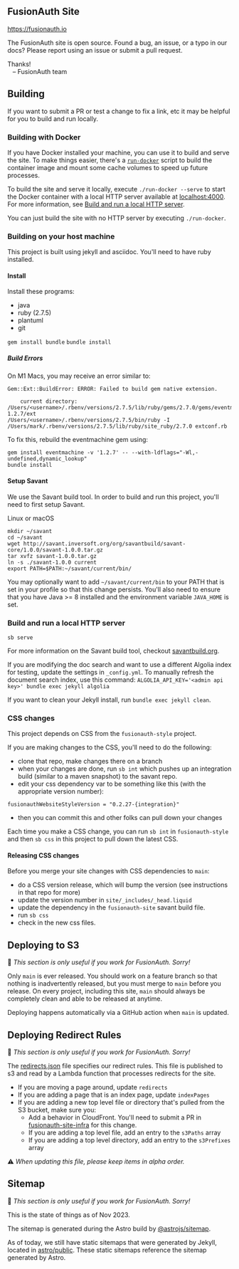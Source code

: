 ## FusionAuth Site 

https://fusionauth.io

The FusionAuth site is open source. Found a bug, an issue, or a typo in our docs? Please report using an issue or submit a pull request.

Thanks!<br/>
&nbsp;&nbsp;&nbsp;– FusionAuth team

## Building

If you want to submit a PR or test a change to fix a link, etc it may be helpful for you to build and run locally.

### Building with Docker

If you have Docker installed your machine, you can use it to build and serve the site. To make things easier, there's a [`run-docker`](./run-docker) script to build the container image and mount some cache volumes to speed up future processes.

To build the site and serve it locally, execute `./run-docker --serve` to start the Docker container with a local HTTP server available at [localhost:4000](http://localhost:4000). For more information, see [Build and run a local HTTP server](#build-and-run-a-local-http-server).

You can just build the site with no HTTP server by executing `./run-docker`.

### Building on your host machine

This project is built using jekyll and asciidoc. You'll need to have ruby installed.

#### Install

Install these programs:

- java
- ruby (2.7.5)
- plantuml
- git

`gem install bundle`
`bundle install`

##### Build Errors
On M1 Macs, you may receive an error similar to:
```text
Gem::Ext::BuildError: ERROR: Failed to build gem native extension.

    current directory: /Users/<username>/.rbenv/versions/2.7.5/lib/ruby/gems/2.7.0/gems/eventmachine-1.2.7/ext
/Users/<username>/.rbenv/versions/2.7.5/bin/ruby -I /Users/mark/.rbenv/versions/2.7.5/lib/ruby/site_ruby/2.7.0 extconf.rb
```

To fix this, rebuild the eventmachine gem using:
```shell
gem install eventmachine -v '1.2.7' -- --with-ldflags="-Wl,-undefined,dynamic_lookup"
bundle install
```

#### Setup Savant

We use the Savant build tool. In order to build and run this project, you'll need to first setup Savant.

Linux or macOS

```
mkdir ~/savant
cd ~/savant
wget http://savant.inversoft.org/org/savantbuild/savant-core/1.0.0/savant-1.0.0.tar.gz
tar xvfz savant-1.0.0.tar.gz
ln -s ./savant-1.0.0 current
export PATH=$PATH:~/savant/current/bin/
```

You may optionally want to add `~/savant/current/bin` to your PATH that is set in your profile so that this change persists. You'll also need to ensure that you have Java >= 8 installed and the environment variable  `JAVA_HOME` is set.

### Build and run a local HTTP server

```
sb serve
```

For more information on the Savant build tool, checkout [savantbuild.org](http://savantbuild.org/).

If you are modifying the doc search and want to use a different Algolia index for testing, update the settings in `_config.yml`. To manually refresh the document search index, use this command: `ALGOLIA_API_KEY='<admin api key>' bundle exec jekyll algolia`

If you want to clean your Jekyll install, run `bundle exec jekyll clean`.

### CSS changes

This project depends on CSS from the `fusionauth-style` project.

If you are making changes to the CSS, you'll need to do the following:

* clone that repo, make changes there on a branch
* when your changes are done, run `sb int` which pushes up an integration build (similar to a maven snapshot) to the savant repo.
* edit your css dependency var to be something like this (with the appropriate version number):
```
fusionauthWebsiteStyleVersion = "0.2.27-{integration}"
```
* then you can commit this and other folks can pull down your changes

Each time you make a CSS change, you can run `sb int` in `fusionauth-style` and then `sb css` in this project to pull down the latest CSS.

#### Releasing CSS changes

Before you merge your site changes with CSS dependencies to `main`:

* do a CSS version release, which will bump the version (see instructions in that repo for more)
* update the version number in `site/_includes/_head.liquid`
* update the dependency in the `fusionauth-site` savant build file.
* run `sb css`
* check in the new css files.


## Deploying to S3

📝 _This section is only useful if you work for FusionAuth. Sorry!_

Only `main` is ever released. You should work on a feature branch so that nothing is inadvertently released, but you must merge to `main` before you release. On every project, including this site, `main` should always be completely clean and able to be released at anytime.

Deploying happens automatically via a GitHub action when `main` is updated.

## Deploying Redirect Rules

📝 _This section is only useful if you work for FusionAuth. Sorry!_

The [redirects.json](src/redirects.json) file specifies our redirect rules. This file is published to s3 and read by a Lambda function that processes redirects for the site.

* If you are moving a page around, update `redirects`
* If you are adding a page that is an index page, update `indexPages`
* If you are adding a new top level file or directory that's pulled from the S3 bucket, make sure you:
    * Add a behavior in CloudFront. You'll need to submit a PR in [fusionauth-site-infra](https://github.com/FusionAuth/fusionauth-site-infra/) for this change.
    * If you are adding a top level file, add an entry to the `s3Paths` array
    * If you are adding a top level directory, add an entry to the `s3Prefixes` array

⚠️ _When updating this file, please keep items in alpha order._

## Sitemap

📝 _This section is only useful if you work for FusionAuth. Sorry!_

This is the state of things as of Nov 2023.

The sitemap is generated during the Astro build by [@astrojs/sitemap](https://docs.astro.build/en/guides/integrations-guide/sitemap/).

As of today, we still have static sitemaps that were generated by Jekyll, located in [astro/public](astro/public). These static sitemaps reference the sitemap generated by Astro.



